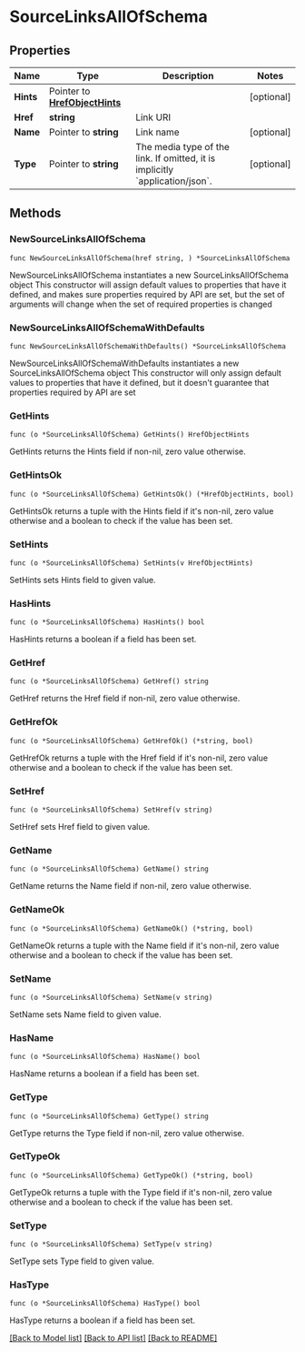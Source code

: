 # SourceLinksAllOfSchema

## Properties

Name | Type | Description | Notes
------------ | ------------- | ------------- | -------------
**Hints** | Pointer to [**HrefObjectHints**](HrefObjectHints.md) |  | [optional] 
**Href** | **string** | Link URI | 
**Name** | Pointer to **string** | Link name | [optional] 
**Type** | Pointer to **string** | The media type of the link. If omitted, it is implicitly &#x60;application/json&#x60;. | [optional] 

## Methods

### NewSourceLinksAllOfSchema

`func NewSourceLinksAllOfSchema(href string, ) *SourceLinksAllOfSchema`

NewSourceLinksAllOfSchema instantiates a new SourceLinksAllOfSchema object
This constructor will assign default values to properties that have it defined,
and makes sure properties required by API are set, but the set of arguments
will change when the set of required properties is changed

### NewSourceLinksAllOfSchemaWithDefaults

`func NewSourceLinksAllOfSchemaWithDefaults() *SourceLinksAllOfSchema`

NewSourceLinksAllOfSchemaWithDefaults instantiates a new SourceLinksAllOfSchema object
This constructor will only assign default values to properties that have it defined,
but it doesn't guarantee that properties required by API are set

### GetHints

`func (o *SourceLinksAllOfSchema) GetHints() HrefObjectHints`

GetHints returns the Hints field if non-nil, zero value otherwise.

### GetHintsOk

`func (o *SourceLinksAllOfSchema) GetHintsOk() (*HrefObjectHints, bool)`

GetHintsOk returns a tuple with the Hints field if it's non-nil, zero value otherwise
and a boolean to check if the value has been set.

### SetHints

`func (o *SourceLinksAllOfSchema) SetHints(v HrefObjectHints)`

SetHints sets Hints field to given value.

### HasHints

`func (o *SourceLinksAllOfSchema) HasHints() bool`

HasHints returns a boolean if a field has been set.

### GetHref

`func (o *SourceLinksAllOfSchema) GetHref() string`

GetHref returns the Href field if non-nil, zero value otherwise.

### GetHrefOk

`func (o *SourceLinksAllOfSchema) GetHrefOk() (*string, bool)`

GetHrefOk returns a tuple with the Href field if it's non-nil, zero value otherwise
and a boolean to check if the value has been set.

### SetHref

`func (o *SourceLinksAllOfSchema) SetHref(v string)`

SetHref sets Href field to given value.


### GetName

`func (o *SourceLinksAllOfSchema) GetName() string`

GetName returns the Name field if non-nil, zero value otherwise.

### GetNameOk

`func (o *SourceLinksAllOfSchema) GetNameOk() (*string, bool)`

GetNameOk returns a tuple with the Name field if it's non-nil, zero value otherwise
and a boolean to check if the value has been set.

### SetName

`func (o *SourceLinksAllOfSchema) SetName(v string)`

SetName sets Name field to given value.

### HasName

`func (o *SourceLinksAllOfSchema) HasName() bool`

HasName returns a boolean if a field has been set.

### GetType

`func (o *SourceLinksAllOfSchema) GetType() string`

GetType returns the Type field if non-nil, zero value otherwise.

### GetTypeOk

`func (o *SourceLinksAllOfSchema) GetTypeOk() (*string, bool)`

GetTypeOk returns a tuple with the Type field if it's non-nil, zero value otherwise
and a boolean to check if the value has been set.

### SetType

`func (o *SourceLinksAllOfSchema) SetType(v string)`

SetType sets Type field to given value.

### HasType

`func (o *SourceLinksAllOfSchema) HasType() bool`

HasType returns a boolean if a field has been set.


[[Back to Model list]](../README.md#documentation-for-models) [[Back to API list]](../README.md#documentation-for-api-endpoints) [[Back to README]](../README.md)



